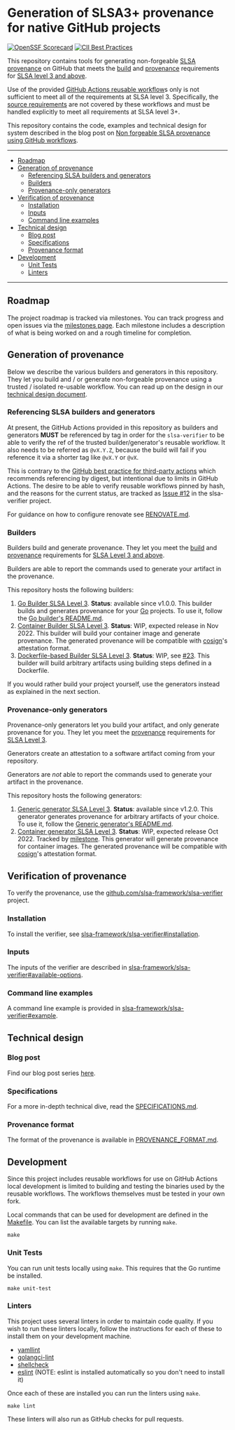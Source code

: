 # Generation of SLSA3+ provenance for native GitHub projects

[![OpenSSF Scorecard](https://api.securityscorecards.dev/projects/github.com/slsa-framework/slsa-github-generator/badge)](https://api.securityscorecards.dev/projects/github.com/slsa-framework/slsa-github-generator)
[![CII Best
Practices](https://bestpractices.coreinfrastructure.org/projects/6503/badge)](https://bestpractices.coreinfrastructure.org/projects/6503)

This repository contains tools for generating non-forgeable [SLSA provenance](https://slsa.dev/) on GitHub that meets the [build](https://slsa.dev/spec/v0.1/requirements#build-requirements) and [provenance](https://slsa.dev/spec/v0.1/requirements#provenance-requirements) requirements for [SLSA level 3 and above](https://slsa.dev/spec/v0.1/levels).

Use of the provided [GitHub Actions reusable workflow](https://docs.github.com/en/actions/using-workflows/reusing-workflows)s only is not sufficient to meet all of the requirements at SLSA level 3. Specifically, the [source requirements](https://slsa.dev/spec/v0.1/requirements#source-requirements) are not covered by these workflows and must be handled explicitly to meet all requirements at SLSA level 3+.

This repository contains the code, examples and technical design for system described in the blog post on [Non forgeable SLSA provenance using GitHub workflows](https://security.googleblog.com/2022/04/improving-software-supply-chain.html).

---

- [Roadmap](#roadmap)
- [Generation of provenance](#generation-of-provenance)
  - [Referencing SLSA builders and generators](#referencing-slsa-builders-and-generators)
  - [Builders](#builders)
  - [Provenance-only generators](#provenance-only-generators)
- [Verification of provenance](#verification-of-provenance)
  - [Installation](#installation)
  - [Inputs](#inputs)
  - [Command line examples](#command-line-examples)
- [Technical design](#technical-design)
  - [Blog post](#blog-post)
  - [Specifications](#specifications)
  - [Provenance format](#provenance-format)
- [Development](#development)
  - [Unit Tests](#unit-tests)
  - [Linters](#linters)

---

## Roadmap

The project roadmap is tracked via milestones. You can track progress and open
issues via the [milestones page](https://github.com/slsa-framework/slsa-github-generator/milestones?direction=asc&sort=due_date&state=open).
Each milestone includes a description of what is being worked on and a rough
timeline for completion.

## Generation of provenance

Below we describe the various builders and generators in this repository. They let you build and / or generate non-forgeable provenance
using a trusted / isolated re-usable workflow. You can read up on the design in our [technical design document](#technical-design).

### Referencing SLSA builders and generators

At present, the GitHub Actions provided in this repository as builders and generators **MUST** be referenced
by tag in order for the `slsa-verifier` to be able to verify the ref of the trusted builder/generator's
reusable workflow. It also needs to be referred as `@vX.Y.Z`, because the build will fail if you reference it via a shorter tag like `@vX.Y` or `@vX`.

This is contrary to the [GitHub best practice for third-party actions](https://docs.github.com/en/actions/security-guides/security-hardening-for-github-actions#using-third-party-actions) which recommends referencing by digest, but intentional due to limits in GitHub Actions.
The desire to be able to verify reusable workflows pinned by hash, and the reasons for the current status, are tracked as [Issue #12](https://github.com/slsa-framework/slsa-verifier/issues/12) in the slsa-verifier project.

For guidance on how to configure renovate see [RENOVATE.md](RENOVATE.md).

### Builders

Builders build and generate provenance. They let you meet the [build](https://slsa.dev/spec/v0.1/requirements#build-requirements)
and [provenance](https://slsa.dev/spec/v0.1/requirements#provenance-requirements) requirements for [SLSA Level 3 and above](https://slsa.dev/spec/v0.1/levels).

Builders are able to report the commands used to generate your artifact in the provenance.

This repository hosts the following builders:

1. [Go Builder SLSA Level 3](internal/builders/go/README.md). **Status**: available since v1.0.0.
   This builder builds and generates provenance for your [Go](https://go.dev/) projects. To use it,
   follow the [Go builder's README.md](internal/builders/go/README.md).
1. [Container Builder SLSA Level 3](TODO). **Status**: WIP, expected release in Nov 2022.
   This builder will build your container image and generate provenance. The generated provenance will be compatible with
   [cosign](https://github.com/sigstore/cosign)'s attestation format.
1. [Dockerfile-based Builder SLSA Level 3](TODO). **Status**: WIP, see [#23](https://github.com/slsa-framework/slsa-github-generator/issues/23).
   This builder will build arbitrary artifacts using building steps defined in a Dockerfile.

If you would rather build your project yourself, use the generators instead as explained in the next section.

### Provenance-only generators

Provenance-only generators let you build your artifact, and only generate provenance for you.
They let you meet the [provenance](https://slsa.dev/spec/v0.1/requirements#provenance-requirements) requirements
for [SLSA Level 3](https://slsa.dev/spec/v0.1/levels).

Generators create an attestation to a software artifact coming from your repository.

Generators are _not_ able to report the commands used to generate your artifact in the provenance.

This repository hosts the following generators:

1. [Generic generator SLSA Level 3](internal/builders/generic/README.md). **Status**: available since v1.2.0.
   This generator generates provenance for arbitrary artifacts of your choice. To use it,
   follow the [Generic generator's README.md](internal/builders/generic/README.md).
1. [Container generator SLSA Level 3](internal/builders/container/README.md). **Status**: WIP, expected release Oct 2022.
   Tracked by [milestone](https://github.com/slsa-framework/slsa-github-generator/milestone/3). This generator will generate provenance for
   container images. The generated provenance will be compatible with [cosign](https://github.com/sigstore/cosign)'s attestation
   format.

## Verification of provenance

To verify the provenance, use the [github.com/slsa-framework/slsa-verifier](https://github.com/slsa-framework/slsa-verifier) project.

### Installation

To install the verifier, see [slsa-framework/slsa-verifier#installation](https://github.com/slsa-framework/slsa-verifier#installation).

### Inputs

The inputs of the verifier are described in [slsa-framework/slsa-verifier#available-options](https://github.com/slsa-framework/slsa-verifier#available-options).

### Command line examples

A command line example is provided in [slsa-framework/slsa-verifier#example](https://github.com/slsa-framework/slsa-verifier#example).

## Technical design

### Blog post

Find our blog post series [here](https://security.googleblog.com/2022/04/improving-software-supply-chain.html).

### Specifications

For a more in-depth technical dive, read the [SPECIFICATIONS.md](./SPECIFICATIONS.md).

### Provenance format

The format of the provenance is available in [PROVENANCE_FORMAT.md](./PROVENANCE_FORMAT.md).

## Development

Since this project includes reusable workflows for use on GitHub Actions local
development is limited to building and testing the binaries used by the reusable
workflows. The workflows themselves must be tested in your own fork.

Local commands that can be used for development are defined in the
[Makefile](./Makefile). You can list the available targets by running `make`.

```
make
```

### Unit Tests

You can run unit tests locally using `make`. This requires that the Go runtime
be installed.

```
make unit-test
```

### Linters

This project uses several linters in order to maintain code quality. If you wish
to run these linters locally, follow the instructions for each of these to
install them on your development machine.

- [yamllint](https://yamllint.readthedocs.io/)
- [golangci-lint](https://golangci-lint.run/)
- [shellcheck](https://www.shellcheck.net/)
- [eslint](https://eslint.org/) (NOTE: eslint is installed automatically so you
  don't need to install it)

Once each of these are installed you can run the linters using `make`.

```
make lint
```

These linters will also run as GitHub checks for pull requests.
